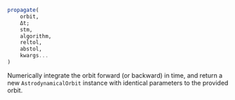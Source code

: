 ```julia
propagate(
    orbit,
    Δt;
    stm,
    algorithm,
    reltol,
    abstol,
    kwargs...
)

```

Numerically integrate the orbit forward (or backward) in time, and return a new  `AstrodynamicalOrbit` instance with identical parameters to the provided orbit.
